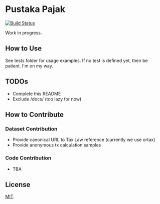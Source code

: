 # Pustaka Pajak

[![Build Status](https://travis-ci.org/bangbambang/puspa.svg?branch=master)](https://travis-ci.org/bangbambang/puspa)

Work in progress.

## How to Use

See tests folder for usage examples.
If no test is defined yet, then be patient. I'm on my way.

## TODOs

 - Complete this README
 - Exclude /docs/ (too lazy for now)

## How to Contribute

### Dataset Contribution

 - Provide canonical URL to Tax Law reference (currently we use ortax)
 - Provide anonymous tx calculation samples

### Code Contribution

 - TBA

## License

[MIT](LICENSE).
